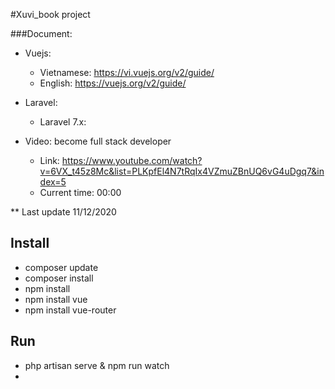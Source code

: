 #Xuvi_book project


###Document:
+ Vuejs:
    - Vietnamese: https://vi.vuejs.org/v2/guide/
    - English: https://vuejs.org/v2/guide/
+ Laravel: 
    - Laravel 7.x:

+ Video: become full stack developer
    - Link: https://www.youtube.com/watch?v=6VX_t45z8Mc&list=PLKpfEl4N7tRqIx4VZmuZBnUQ6vG4uDgq7&index=5
    - Current time: 00:00
 
 ** Last update 11/12/2020

## Install

+ composer update
+ composer install
+ npm install
+ npm install vue
+ npm install vue-router

## Run
+ php artisan serve & npm run watch
+ 
